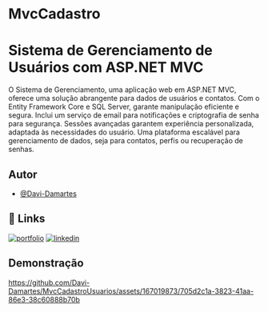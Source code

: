 # MvcCadastro

# Sistema de Gerenciamento  de Usuários com ASP.NET MVC

O Sistema de Gerenciamento, uma aplicação web em ASP.NET MVC, oferece uma solução abrangente para dados de usuários e contatos. Com o Entity Framework Core e SQL Server, garante manipulação eficiente e segura. Inclui um serviço de email para notificações e criptografia de senha para segurança. Sessões avançadas garantem experiência personalizada, adaptada às necessidades do usuário. Uma plataforma escalável para gerenciamento de dados, seja para contatos, perfis ou recuperação de senhas.


## Autor

- [@Davi-Damartes](https://www.github.com/octokatherine)


## 🔗 Links
[![portfolio](https://img.shields.io/badge/my_portfolio-000?style=for-the-badge&logo=ko-fi&logoColor=white)](https://github.com/Davi-Damartes?tab=repositories)
[![linkedin](https://img.shields.io/badge/linkedin-0A66C2?style=for-the-badge&logo=linkedin&logoColor=white)](https://www.linkedin.com/in/davi-lima-434605303/)



## Demonstração
https://github.com/Davi-Damartes/MvcCadastroUsuarios/assets/167019873/705d2c1a-3823-41aa-86e3-38c60888b70b


